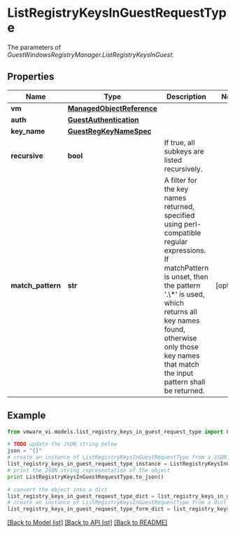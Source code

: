 # ListRegistryKeysInGuestRequestType

The parameters of *GuestWindowsRegistryManager.ListRegistryKeysInGuest*. 

## Properties
Name | Type | Description | Notes
------------ | ------------- | ------------- | -------------
**vm** | [**ManagedObjectReference**](ManagedObjectReference.md) |  | 
**auth** | [**GuestAuthentication**](GuestAuthentication.md) |  | 
**key_name** | [**GuestRegKeyNameSpec**](GuestRegKeyNameSpec.md) |  | 
**recursive** | **bool** | If true, all subkeys are listed recursively.  | 
**match_pattern** | **str** | A filter for the key names returned, specified using perl-compatible regular expressions. If matchPattern is unset, then the pattern &#39;.\\*&#39; is used, which returns all key names found, otherwise only those key names that match the input pattern shall be returned.  | [optional] 

## Example

```python
from vmware_vi.models.list_registry_keys_in_guest_request_type import ListRegistryKeysInGuestRequestType

# TODO update the JSON string below
json = "{}"
# create an instance of ListRegistryKeysInGuestRequestType from a JSON string
list_registry_keys_in_guest_request_type_instance = ListRegistryKeysInGuestRequestType.from_json(json)
# print the JSON string representation of the object
print ListRegistryKeysInGuestRequestType.to_json()

# convert the object into a dict
list_registry_keys_in_guest_request_type_dict = list_registry_keys_in_guest_request_type_instance.to_dict()
# create an instance of ListRegistryKeysInGuestRequestType from a dict
list_registry_keys_in_guest_request_type_form_dict = list_registry_keys_in_guest_request_type.from_dict(list_registry_keys_in_guest_request_type_dict)
```
[[Back to Model list]](../README.md#documentation-for-models) [[Back to API list]](../README.md#documentation-for-api-endpoints) [[Back to README]](../README.md)


